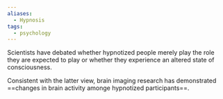 ```yaml
---
aliases:
  - Hypnosis
tags:
  - psychology
---
```

Scientists have debated whether hypnotized people merely play the role they are expected to play or whether they experience an altered state of consciousness. 

Consistent with the latter view, brain imaging research has demonstrated ==changes in brain activity amonge hypnotized participants==.